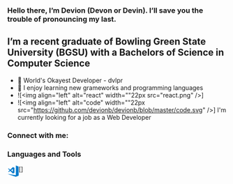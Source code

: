 ### Hello  there, I’m Devion (Devon or Devin). I’ll save you the trouble of pronouncing my last. 

## I’m a recent graduate of Bowling Green State University (BGSU) with a Bachelors of Science in Computer Science
- 🔭  World's Okayest Developer - dvlpr
- 🌱  I enjoy learning new grameworks and programming languages
- ![<img align="left" alt="react" width=""22px src="react.png" />]
- ![<img align="left" alt="code" width=""22px src="https://github.com/devionb/devionb/blob/master/code.svg" />] I'm currently looking for a job as a Web Developer

### Connect with me:

### Languages and Tools
[<img align="left" alt="Visual Studio Code" width="26px" src="https://raw.githubusercontent.com/github/explore/80688e429a7d4ef2fca1e82350fe8e3517d3494d/topics/visual-studio-code/visual-studio-code.png" />]